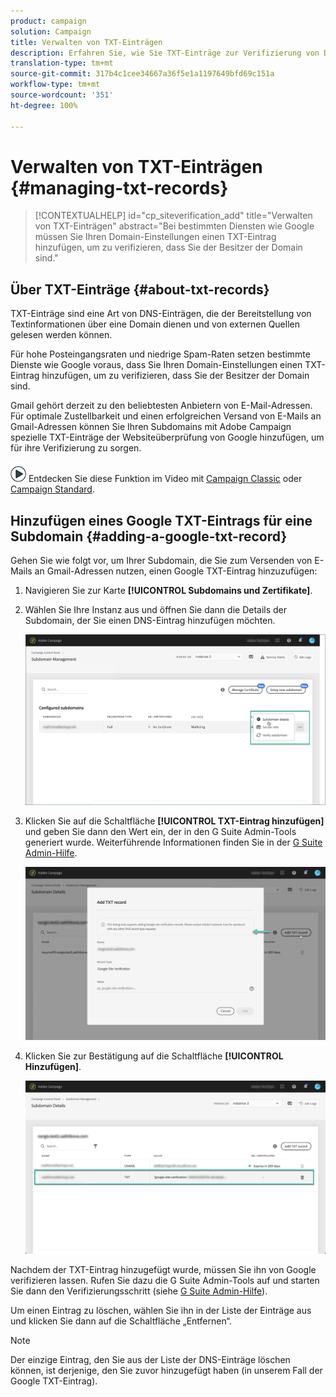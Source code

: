 ```yaml
---
product: campaign
solution: Campaign
title: Verwalten von TXT-Einträgen
description: Erfahren Sie, wie Sie TXT-Einträge zur Verifizierung von Domain-Besitz verwalten können.
translation-type: tm+mt
source-git-commit: 317b4c1cee34667a36f5e1a1197649bfd69c151a
workflow-type: tm+mt
source-wordcount: '351'
ht-degree: 100%

---
```



# Verwalten von TXT-Einträgen {#managing-txt-records}

>[!CONTEXTUALHELP]
>id="cp_siteverification_add"
>title="Verwalten von TXT-Einträgen"
>abstract="Bei bestimmten Diensten wie Google müssen Sie Ihren Domain-Einstellungen einen TXT-Eintrag hinzufügen, um zu verifizieren, dass Sie der Besitzer der Domain sind."

## Über TXT-Einträge {#about-txt-records}

TXT-Einträge sind eine Art von DNS-Einträgen, die der Bereitstellung von Textinformationen über eine Domain dienen und von externen Quellen gelesen werden können.

Für hohe Posteingangsraten und niedrige Spam-Raten setzen bestimmte Dienste wie Google voraus, dass Sie Ihren Domain-Einstellungen einen TXT-Eintrag hinzufügen, um zu verifizieren, dass Sie der Besitzer der Domain sind.

Gmail gehört derzeit zu den beliebtesten Anbietern von E-Mail-Adressen. Für optimale Zustellbarkeit und einen erfolgreichen Versand von E-Mails an Gmail-Adressen können Sie Ihren Subdomains mit Adobe Campaign spezielle TXT-Einträge der Websiteüberprüfung von Google hinzufügen, um für ihre Verifizierung zu sorgen.

![](assets/do-not-localize/how-to-video.png) Entdecken Sie diese Funktion im Video mit [Campaign Classic](https://experienceleague.adobe.com/docs/campaign-classic-learn/control-panel/subdomains-and-certificates/google-txt-record-management.html?lang=de#subdomains-and-certificates) oder [Campaign Standard](https://experienceleague.adobe.com/docs/campaign-standard-learn/control-panel/subdomains-and-certificates/google-txt-record-management.html?lang=de#subdomains-and-certificates).

## Hinzufügen eines Google TXT-Eintrags für eine Subdomain {#adding-a-google-txt-record}

Gehen Sie wie folgt vor, um Ihrer Subdomain, die Sie zum Versenden von E-Mails an Gmail-Adressen nutzen, einen Google TXT-Eintrag hinzuzufügen:

1. Navigieren Sie zur Karte **[!UICONTROL Subdomains und Zertifikate]**.

1. Wählen Sie Ihre Instanz aus und öffnen Sie dann die Details der Subdomain, der Sie einen DNS-Eintrag hinzufügen möchten.

   ![](assets/txt_subdomaindetails.png)

1. Klicken Sie auf die Schaltfläche **[!UICONTROL TXT-Eintrag hinzufügen]** und geben Sie dann den Wert ein, der in den G Suite Admin-Tools generiert wurde. Weiterführende Informationen finden Sie in der [G Suite Admin-Hilfe](https://support.google.com/a/answer/183895).

   ![](assets/txt_addtxt.png)

1. Klicken Sie zur Bestätigung auf die Schaltfläche **[!UICONTROL Hinzufügen]**.

   ![](assets/txt_txtadded.png)

Nachdem der TXT-Eintrag hinzugefügt wurde, müssen Sie ihn von Google verifizieren lassen. Rufen Sie dazu die G Suite Admin-Tools auf und starten Sie dann den Verifizierungsschritt (siehe [G Suite Admin-Hilfe](https://support.google.com/a/answer/183895)).

Um einen Eintrag zu löschen, wählen Sie ihn in der Liste der Einträge aus und klicken Sie dann auf die Schaltfläche „Entfernen“.

>[!NOTE]
>
>Der einzige Eintrag, den Sie aus der Liste der DNS-Einträge löschen können, ist derjenige, den Sie zuvor hinzugefügt haben (in unserem Fall der Google TXT-Eintrag).

